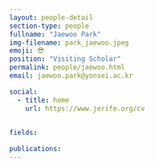 ```yaml
---
layout: people-detail
section-type: people
fullname: "Jaewoo Park"
img-filename: park_jaewoo.jpeg
emoji: 😎
position: "Visiting Scholar"
permalink: people/jaewoo.html
email: jaewoo.park@yonsei.ac.kr

social:
  - title: home
    url: https://www.jerife.org/cv


fields:
    
publications:
---
```

